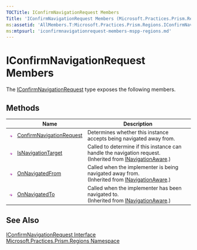 ```yaml
---
TOCTitle: IConfirmNavigationRequest Members
Title: 'IConfirmNavigationRequest Members (Microsoft.Practices.Prism.Regions)'
ms:assetid: 'AllMembers.T:Microsoft.Practices.Prism.Regions.IConfirmNavigationRequest'
ms:mtpsurl: 'iconfirmnavigationrequest-members-mspp-regions.md'
---
```


# IConfirmNavigationRequest Members

The [IConfirmNavigationRequest](/patterns-practices/reference/iconfirmnavigationrequest-interface-mspp-regions) type exposes the following members.

## Methods

<table>

<thead>
<tr class="header">
<th> </th>
<th>Name</th>
<th>Description</th>
</tr>
</thead>
<tbody>
<tr class="odd">
<td><img src="/patterns-practices/reference/images/public-method.gif" alt="Public method"/></td>
<td><a href="/patterns-practices/reference/iconfirmnavigationrequest-confirmnavigationrequest-method-mspp-regions" data-raw-source="[ConfirmNavigationRequest](/patterns-practices/reference/iconfirmnavigationrequest-confirmnavigationrequest-method-mspp-regions)">ConfirmNavigationRequest</a></td>
<td><div class="summary">
Determines whether this instance accepts being navigated away from.
</div></td>
</tr>
<tr class="even">
<td><img src="/patterns-practices/reference/images/public-method.gif" alt="Public method"/></td>
<td><a href="/patterns-practices/reference/inavigationaware-isnavigationtarget-method-mspp-regions" data-raw-source="[IsNavigationTarget](/patterns-practices/reference/inavigationaware-isnavigationtarget-method-mspp-regions)">IsNavigationTarget</a></td>
<td><div class="summary">
Called to determine if this instance can handle the navigation request.
</div>
(Inherited from <a href="/patterns-practices/reference/inavigationaware-interface-mspp-regions" data-raw-source="[INavigationAware](/patterns-practices/reference/inavigationaware-interface-mspp-regions)">INavigationAware</a>.)</td>
</tr>
<tr class="odd">
<td><img src="/patterns-practices/reference/images/public-method.gif" alt="Public method"/></td>
<td><a href="/patterns-practices/reference/inavigationaware-onnavigatedfrom-method-mspp-regions" data-raw-source="[OnNavigatedFrom](/patterns-practices/reference/inavigationaware-onnavigatedfrom-method-mspp-regions)">OnNavigatedFrom</a></td>
<td><div class="summary">
Called when the implementer is being navigated away from.
</div>
(Inherited from <a href="/patterns-practices/reference/inavigationaware-interface-mspp-regions" data-raw-source="[INavigationAware](/patterns-practices/reference/inavigationaware-interface-mspp-regions)">INavigationAware</a>.)</td>
</tr>
<tr class="even">
<td><img src="/patterns-practices/reference/images/public-method.gif" alt="Public method"/></td>
<td><a href="/patterns-practices/reference/inavigationaware-onnavigatedto-method-mspp-regions" data-raw-source="[OnNavigatedTo](/patterns-practices/reference/inavigationaware-onnavigatedto-method-mspp-regions)">OnNavigatedTo</a></td>
<td><div class="summary">
Called when the implementer has been navigated to.
</div>
(Inherited from <a href="/patterns-practices/reference/inavigationaware-interface-mspp-regions" data-raw-source="[INavigationAware](/patterns-practices/reference/inavigationaware-interface-mspp-regions)">INavigationAware</a>.)</td>
</tr>
</tbody>
</table>

## See Also

[IConfirmNavigationRequest Interface](/patterns-practices/reference/iconfirmnavigationrequest-interface-mspp-regions)  
[Microsoft.Practices.Prism.Regions Namespace](/patterns-practices/reference/mspp-regions-namespace)  